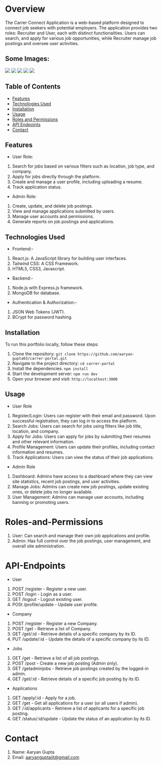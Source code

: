 # Overview
The Carrer Connect Application is a web-based platform designed to connect job seekers with potential employers. The application provides two roles: Recruiter and User, each with distinct functionalities. Users can search, and apply for various job opportunities, while Recruiter manage job postings and oversee user activities.

## Some Images:
<img src="https://drive.google.com/file/d/1M7Jvh2sAhHzaQytZJfCdxiUJqCA2Q3gE/view?usp=sharing"/>
<img src="https://drive.google.com/file/d/1bej5cUkqLwsTauXlzIUWIiMAPJ3yPloU/view?usp=sharing"/>
<img src="https://drive.google.com/file/d/1g5B6XzUXFSqIk-VMJsP1J--h9g7mBbwm/view?usp=sharing"/>
<img src="https://drive.google.com/file/d/1dhbVmnZNE4WVgwXx2oA9VfRDU9idNdAS/view?usp=sharing"/>
<img src="https://drive.google.com/file/d/1JrUwF9MrGfx6UJuHV4WWkiKgxpPzvHNa/view?usp=sharing"/>

## Table of Contents
- [Features](#Features)
- [Technologies Used](#Technologies-Used)
- [Installation](#Installation)
- [Usage](#Usage)
- [Roles and Permissions](#Roles-and-Permissions)
- [API Endpoints](#API-Endpoints)
- [Contact](#Contact)

## Features
- User Role:
1. Search for jobs based on various filters such as location, job type, and company.
2. Apply for jobs directly through the platform.
3. Create and manage a user profile, including uploading a resume.
4. Track application status.
- Admin Role:
1. Create, update, and delete job postings.
2. View and manage applications submitted by users.
3. Manage user accounts and permissions.
4. Generate reports on job postings and applications.

## Technologies Used
- Frontend:-
1. React.js: A JavaScript library for building user interfaces.
2. Tailwind CSS: A CSS Framework.
3. HTML5, CSS3, Javascript.
- Backend:-
1. Node.js with Express.js framework.
2. MongoDB  for database.
- Authentication & Authorization:-
1. JSON Web Tokens (JWT).
2. BCrypt for password hashing.

## Installation
To run this portfolio locally, follow these steps:

1. Clone the repository: `git clone https://github.com/aaryan-gupta03/carrer-portal.git`
2. Navigate to the project directory: `cd carrer-portal`
3. Install the dependencies: `npm install`
4. Start the development server: `npm run dev`
5. Open your browser and visit: `http://localhost:3000`

## Usage
- User Role
1. Register/Login: Users can register with their email and password. Upon successful registration, they can log in to access the platform.
2. Search Jobs: Users can search for jobs using filters like job title, location, and company.
3. Apply for Jobs: Users can apply for jobs by submitting their resumes and other relevant information.
4. Profile Management: Users can update their profiles, including contact information and resumes.
5. Track Applications: Users can view the status of their job applications.

- Admin Role
1. Dashboard: Admins have access to a dashboard where they can view site statistics, recent job postings, and user activities.
2. Manage Jobs: Admins can create new job postings, update existing ones, or delete jobs no longer available.
3. User Management: Admins can manage user accounts, including banning or promoting users.

# Roles-and-Permissions
1. User: Can search and manage their own job applications and profile.
2. Admin: Has full control over the job postings, user management, and overall site administration.

# API-Endpoints
- User
1. POST /register - Register a new user.
2. POST /login - Login as a user.
3. GET /logout - Logout existing user.
4. POSt /profile/update - Update user profile.
- Company
1. POST /register - Register a new Company.
2. POST /get - Retrieve a list of Company.
3. GET /get/:id - Retrieve details of a specific company by its ID.
4. PUT /update/:id - Update the details of a specific company by its ID.
- Jobs
1. GET /get - Retrieve a list of all job postings.
2. POST /post - Create a new job posting (Admin only).
3. GET /getadminjobs - Retrieve job postings created by the logged-in admin.
4. GET /get/:id - Retrieve details of a specific job posting by its ID.
- Applications
1. GET /apply/:id - Apply for a job.
2. GET /get - Get all applications for a user (or all users if admin).
3. GET /:id/applicants - Retrieve a list of applicants for a specific job posting.
4. GET /status/:id/update - Update the status of an application by its ID.


# Contact
1. Name: Aaryan Gupta
2. Email: aaryanguptaiit@gmail.com